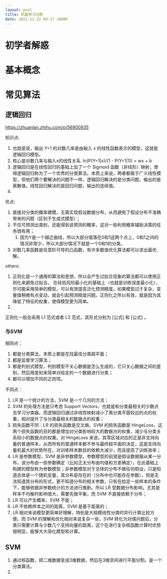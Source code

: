 ```yaml
---
layout: post
title: 机器学习问答
date: 2021-11-22 09:17 +0800
---
```


# 初学者解惑
##
# 基本概念
# 常见算法

## 逻辑回归
https://zhuanlan.zhihu.com/p/56900935

知识点:
1. 也就是说，输出 Y=1 的对数几率是由输入 x 的线性函数表示的模型，这就是逻辑回归模型。
2. 核心是对数几率与输入x的线性关系. ln(P(Y=1|x)/(1 - P(Y=1|1)) = wx + b
3. 逻辑回归是在线性回归的基础上加了一个 Sigmoid 函数（非线形）映射，使得逻辑回归称为了一个优秀的分类算法。本质上来说，两者都属于广义线性模型，但他们两个要解决的问题不一样，逻辑回归解决的是分类问题，输出的是离散值，线性回归解决的是回归问题，输出的连续值。
4.

优点:
1. 直接对分类的概率建模，无需实现假设数据分布，从而避免了假设分布不准确带来的问题（区别于生成式模型）；
2. 不仅可预测出类别，还能得到该预测的概率，这对一些利用概率辅助决策的任务很有用；
   1. 因为Y是一个越迁曲线，所以大部分值落在0和1这两个点上，0和1之间的情况非常少，所以大部分情况下就是一个0和1的分类。
3. 对数几率函数是任意阶可导的凸函数，有许多数值优化算法都可以求出最优解。

others:
1. 正则化是一个通用的算法和思想，所以会产生过拟合现象的算法都可以使用正则化来避免过拟合。
    在经验风险最小化的基础上（也就是训练误差最小化），尽可能采用简单的模型，可以有效提高泛化预测精度。如果模型过于复杂，变量值稍微有点变动，就会引起预测精度问题。正则化之所以有效，就是因为其降低了特征的权重，使得模型更为简单。
1.

正则化一般会采用 L1 范式或者 L2 范式，其形式分别为 [公式] 和 [公式] 。
### 与SVM
相同点：

1. 都是分类算法，本质上都是在找最佳分类超平面；
1. 都是监督学习算法；
1. 都是判别式模型，判别模型不关心数据是怎么生成的，它只关心数据之间的差别，然后用差别来简单对给定的一个数据进行分类；
1. 都可以增加不同的正则项。

不同点：

1. LR 是一个统计的方法，SVM 是一个几何的方法；
1. SVM 的处理方法是只考虑 Support Vectors，也就是和分类最相关的少数点去学习分类器。而逻辑回归通过非线性映射减小了离分类平面较远的点的权重，相对提升了与分类最相关的数据点的权重；
1. 损失函数不同：LR 的损失函数是交叉熵，SVM 的损失函数是 HingeLoss，这两个损失函数的目的都是增加对分类影响较大的数据点的权重，减少与分类关系较小的数据点的权重。对 HingeLoss 来说，其零区域对应的正是非支持向量的普通样本，从而所有的普通样本都不参与最终超平面的决定，这是支持向量机最大的优势所在，对训练样本数目的依赖大减少，而且提高了训练效率；
1. LR 是参数模型，SVM 是非参数模型，参数模型的前提是假设数据服从某一分布，该分布由一些参数确定（比如正太分布由均值和方差确定），在此基础上构建的模型称为参数模型；非参数模型对于总体的分布不做任何假设，只是知道总体是一个随机变量，其分布是存在的（分布中也可能存在参数），但是无法知道其分布的形式，更不知道分布的相关参数，只有在给定一些样本的条件下，能够依据非参数统计的方法进行推断。所以 LR 受数据分布影响，尤其是样本不均衡时影响很大，需要先做平衡，而 SVM 不直接依赖于分布；
1. LR 可以产生概率，SVM 不能；
1. LR 不依赖样本之间的距离，SVM 是基于距离的；
1. LR 相对来说模型更简单好理解，特别是大规模线性分类时并行计算比较方便。而 SVM 的理解和优化相对来说复杂一些，SVM 转化为对偶问题后，分类只需要计算与少数几个支持向量的距离，这个在进行复杂核函数计算时优势很明显，能够大大简化模型和计算。


## SVM
1. 通过核函数，把二维数据变成3维数据，然后在3维空间进行平面分割。是一个分类算法。
2.
